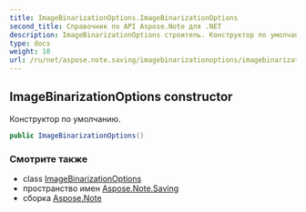 ```yaml
---
title: ImageBinarizationOptions.ImageBinarizationOptions
second_title: Справочник по API Aspose.Note для .NET
description: ImageBinarizationOptions строитель. Конструктор по умолчанию.
type: docs
weight: 10
url: /ru/net/aspose.note.saving/imagebinarizationoptions/imagebinarizationoptions/
---
```

## ImageBinarizationOptions constructor

Конструктор по умолчанию.

```csharp
public ImageBinarizationOptions()
```

### Смотрите также

* class [ImageBinarizationOptions](../)
* пространство имен [Aspose.Note.Saving](../../imagebinarizationoptions/)
* сборка [Aspose.Note](../../../)


